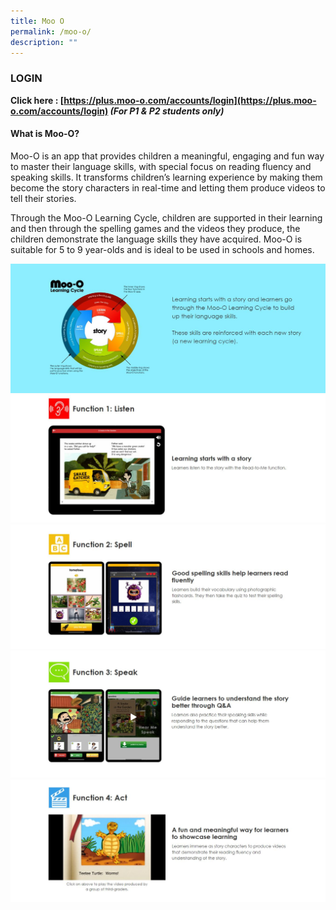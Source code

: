 ```yaml
---
title: Moo O
permalink: /moo-o/
description: ""
---
```

### LOGIN
**Click here : [https://plus.moo-o.com/accounts/login](https://plus.moo-o.com/accounts/login)
*(For P1 & P2 students only)***

#### What is Moo-O?

Moo-O is an app that provides children a meaningful, engaging and fun way to master their language skills, with special focus on reading fluency and speaking skills. It transforms children’s learning experience by making them become the story characters in real-time and letting them produce videos to tell their stories. 

Through the Moo-O Learning Cycle, children are supported in their learning and then through the spelling games and the videos they produce, the children demonstrate the language skills they have acquired. Moo-O is suitable for 5 to 9 year-olds and is ideal to be used in schools and homes.

![](/images/Student%20Portals/MooO/MooO-1.jpg)
![](/images/Student%20Portals/MooO/MooO-2.jpg)
![](/images/Student%20Portals/MooO/MooO-3.jpg)
![](/images/Student%20Portals/MooO/MooO-4.jpg)
![](/images/Student%20Portals/MooO/MooO-5.jpg)